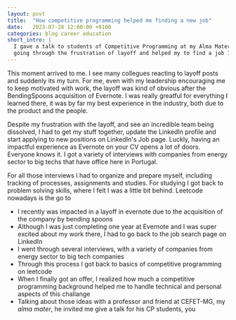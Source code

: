```yaml
---
layout: post
title:  "How competitive programming helped me finding a new job"
date:   2023-07-28 12:00:00 +0100
categories: blog career education
short_intro: |
  I gave a talk to students of Competitive Programming at my Alma Mater on how my experience on competitive programming prepared me for 
  going through the frustration of layoff and helped my to find a job I wanted
---
```



This moment arrived to me. I see many collegues reacting to layoff posts and 
suddenly its my turn. For me, even with my leadership encouraging me to keep 
motivated with work, the layoff was kind of obvious after the BendingSpoons acquisition
of Evernote. I was really greatful for everything I learned there, it was by
far my best experience in the industry, both due to the product and the people. 

Despite my frustration with the layoff, and see an incredible team being dissolved, 
I had to get my stuff together, update the LinkedIn profile and start applying 
to new positions on LinkedIn's Job page. Luckly, having an impactful experience
as Evernote on your CV opens a lot of doors. Everyone knows it. I got a variety
of interviews with companies from energy sector to big techs that have office
here in Portugal. 

For all those interviews I had to organize and prepare myself, including tracking
of processes, assignments and studies. For studying I got back to problem solving 
skills, where I felt I was a little bit behind. Leetcode nowadays is the go to 



* I recently was impacted in a layoff in evernote due to the acquisition of the company by bending spoons
* Although I was just completing one year at Evernote and I was super excited about my work there, I had to go back to the job search page on LinkedIn
* I went through several interviews, with a variety of companies from energy sector to big tech companies
* Through this process I got back to basics of competitive programming on leetcode
* When I finally got an offer, I realized how much a competitive programming background helped me to handle technical and personal aspects of this challange
* Talking about those ideas with a professor and friend at CEFET-MG, my <em>alma mater</em>, he invited me give a talk for his CP students, you 
